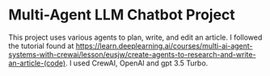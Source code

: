 # Multi-Agent LLM Chatbot Project
This project uses various agents to plan, write, and edit an article. I followed the tutorial found at https://learn.deeplearning.ai/courses/multi-ai-agent-systems-with-crewai/lesson/eusjw/create-agents-to-research-and-write-an-article-(code). I used CrewAI, OpenAI and gpt 3.5 Turbo.
